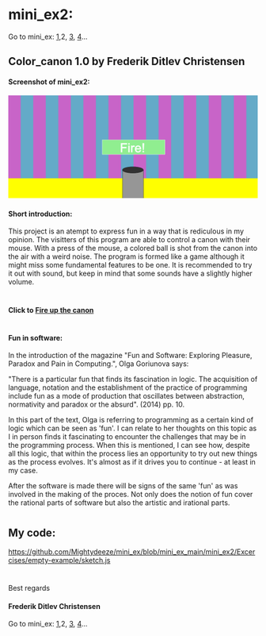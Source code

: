 # mini_ex2:
Go to mini_ex:
[1](https://github.com/Mightydeeze/mini_ex/tree/mini_ex_main/mini_ex1),2,
[3](https://github.com/Mightydeeze/mini_ex/tree/mini_ex_main/mini_ex3),
[4](https://github.com/Mightydeeze/mini_ex/tree/mini_ex_main/mini_ex4)...
## Color_canon 1.0 by Frederik Ditlev Christensen
#### Screenshot of mini_ex2:
![Github logo](screen_shot.png "canon balls")
#### Short introduction:
This project is an atempt to express fun in a way that is rediculous in my opinion. The visitters of this program are able to control a canon with their mouse. With a press of the mouse, a colored ball is shot from the canon into the air with a weird noise. The program is formed like a game although it might miss some fundamental features to be one. It is recommended to try it out with sound, but keep in mind that some sounds have a slightly higher volume.    
#
#### Click to [Fire up the canon](https://rawgit.com/Mightydeeze/mini_ex/mini_ex_main/mini_ex2/Excercises/empty-example/index.html)
#
#### Fun in software: 
In the introduction of the magazine "Fun and Software: Exploring Pleasure, Paradox and Pain in Computing.", Olga Goriunova says: 

"There is a particular fun that finds its fascination in logic. The acquisition of language, notation and the establishment of the practice of programming include fun as a mode of production that oscillates between abstraction, normativity and paradox or the absurd". (2014) pp. 10.

In this part of the text, Olga is referring to programming as a certain kind of logic which can be seen as 'fun'. I can relate to her thoughts on this topic as I in person finds it fascinating to encounter the challenges that may be in the programming process. When this is mentioned, I can see how, despite all this logic, that within the process lies an opportunity to try out new things as the process evolves. It's almost as if it drives you to continue - at least in my case. 

After the software is made there will be signs of the same 'fun' as was involved in the making of the proces. Not only does the notion of fun cover the rational parts of software but also the artistic and irational parts.

#
## My code:
https://github.com/Mightydeeze/mini_ex/blob/mini_ex_main/mini_ex2/Excercises/empty-example/sketch.js
  #
 Best regards 
#### Frederik Ditlev Christensen

Go to mini_ex:
[1](https://github.com/Mightydeeze/mini_ex/tree/mini_ex_main/mini_ex1),2,
[3](https://github.com/Mightydeeze/mini_ex/tree/mini_ex_main/mini_ex3),
[4](https://github.com/Mightydeeze/mini_ex/tree/mini_ex_main/mini_ex4)...
